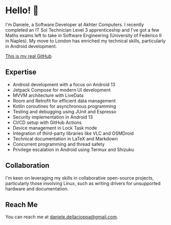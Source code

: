 # Hello! 👋

I'm Daniele, a Software Developer at Akhter Computers. I recently completed an IT Sol Technician Level 3 apprenticeship and I've got a few Maths exams left to take in Software Engineering (University of Federico II in Naples). My move to London has enriched my technical skills, particularly in Android development.

[This is my real GitHub](https://danieledellacioppa.github.io/)


## Expertise

- Android development with a focus on Android 13
- Jetpack Compose for modern UI development
- MVVM architecture with LiveData
- Room and Retrofit for efficient data management
- Kotlin coroutines for asynchronous programming
- Testing and debugging using JUnit and Espresso
- Security implementation in Android 13
- CI/CD setup with GitHub Actions
- Device management in Lock Task mode
- Integration of third-party libraries like VLC and OSMDroid
- Technical documentation in LaTeX and Markdown
- Concurrent programming and thread safety
- Privilege escalation in Android using Termux and Shizuku

## Collaboration

I'm keen on leveraging my skills in collaborative open-source projects, particularly those involving Linux, such as writing drivers for unsupported hardware and documentation.

## Reach Me

You can reach me at daniele.dellacioppa@gmail.com.

<!---
devendetes/devendetes is a ✨ special ✨ repository because its `README.md` (this file) appears on your GitHub profile.
You can click the Preview link to take a look at your changes.
--->

